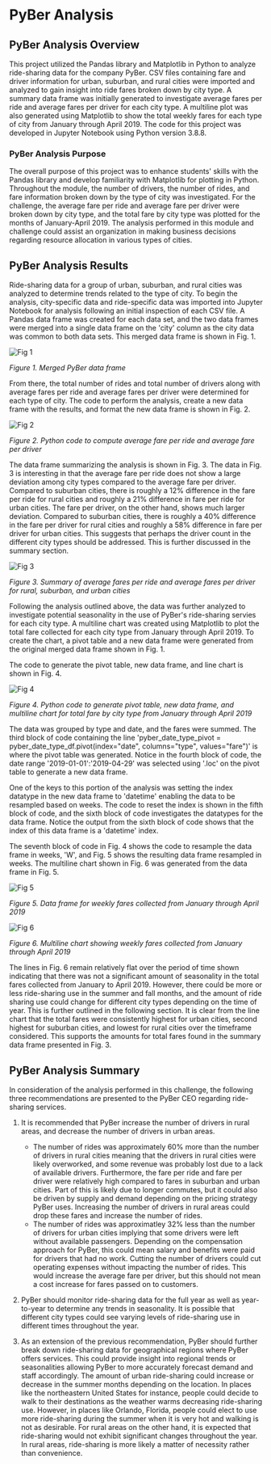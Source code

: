 # PyBer Analysis

## PyBer Analysis Overview

This project utilized the Pandas library and Matplotlib in Python to analyze ride-sharing data for the company PyBer. CSV files containing fare and driver information for urban, suburban, and rural cities were imported and analyzed to gain insight into ride fares broken down by city type. A summary data frame was initially generated to investigate average fares per ride and average fares per driver for each city type. A multiline plot was also generated using Matplotlib to show the total weekly fares for each type of city from January through April 2019. The code for this project was developed in Jupyter Notebook using Python version 3.8.8.

### PyBer Analysis Purpose

The overall purpose of this project was to enhance students' skills with the Pandas library and develop familiarity with Matplotlib for plotting in Python. Throughout the module, the number of drivers, the number of rides, and fare information broken down by the type of city was investigated. For the challenge, the average fare per ride and average fare per driver were broken down by city type, and the total fare by city type was plotted for the months of January-April 2019. The analysis performed in this module and challenge could assist an organization in making business decisions regarding resource allocation in various types of cities.

## PyBer Analysis Results

Ride-sharing data for a group of urban, suburban, and rural cities was analyzed to determine trends related to the type of city. To begin the analysis, city-specific data and ride-specific data was imported into Jupyter Notebook for analysis following an initial inspection of each CSV file. A Pandas data frame was created for each data set, and the two data frames were merged into a single data frame on the 'city' column as the city data was common to both data sets. This merged data frame is shown in Fig. 1.

![Fig 1](./Analysis/Merged_PyBer_df.png)

*Figure 1. Merged PyBer data frame*

From there, the total number of rides and total number of drivers along with average fares per ride and average fares per driver were determined for each type of city. The code to perform the analysis, create a new data frame with the results, and format the new data frame is shown in Fig. 2.

![Fig 2](./Analysis/PyBer_avg_fares_code.png)

*Figure 2. Python code to compute average fare per ride and average fare per driver*

The data frame summarizing the analysis is shown in Fig. 3. The data in Fig. 3 is interesting in that the average fare per ride does not show a large deviation among city types compared to the average fare per driver. Compared to suburban cities, there is roughly a 12% difference in the fare per ride for rural cities and roughly a 21% difference in fare per ride for urban cities. The fare per driver, on the other hand, shows much larger deviation. Compared to suburban cities, there is roughly a 40% difference in the fare per driver for rural cities and roughly a 58% difference in fare per driver for urban cities. This suggests that perhaps the driver count in the different city types should be addressed. This is further discussed in the summary section.

![Fig 3](./Analysis/PyBer_avg_fares_df.png)

*Figure 3. Summary of average fares per ride and average fares per driver for rural, suburban, and urban cities*

Following the analysis outlined above, the data was further analyzed to investigate potential seasonality in the use of PyBer's ride-sharing servies for each city type. A multiline chart was created using Matplotlib to plot the total fare collected for each city type from January through April 2019. To create the chart, a pivot table and a new data frame were generated from the original merged data frame shown in Fig. 1.

The code to generate the pivot table, new data frame, and line chart is shown in Fig. 4.

![Fig 4](./Analysis/PyBer_create_pivot_and_line_chart_code.png)

*Figure 4. Python code to generate pivot table, new data frame, and multiline chart for total fare by city type from January through April 2019*

The data was grouped by type and date, and the fares were summed. The third block of code containing the line 'pyber_date_type_pivot = pyber_date_type_df.pivot(index="date", columns="type", values="fare")' is where the pivot table was generated. Notice in the fourth block of code, the date range '2019-01-01':'2019-04-29' was selected using '.loc' on the pivot table to generate a new data frame.

One of the keys to this portion of the analysis was setting the index datatype in the new data frame to 'datetime' enabling the data to be resampled based on weeks. The code to reset the index is shown in the fifth block of code, and the sixth block of code investigates the datatypes for the data frame. Notice the output from the sixth block of code shows that the index of this data frame is a 'datetime' index.

The seventh block of code in Fig. 4 shows the code to resample the data frame in weeks, 'W', and Fig. 5 shows the resulting data frame resampled in weeks. The multiline chart shown in Fig. 6 was generated from the data frame in Fig. 5.

![Fig 5](./Analysis/PyBer_weekly_fares_data.png)

*Figure 5. Data frame for weekly fares collected from January through April 2019*

![Fig 6](./Analysis/PyBer_fare_summary.png)

*Figure 6. Multiline chart showing weekly fares collected from January through April 2019*

The lines in Fig. 6 remain relatively flat over the period of time shown indicating that there was not a significant amount of seasonality in the total fares collected from January to April 2019. However, there could be more or less ride-sharing use in the summer and fall months, and the amount of ride sharing use could change for different city types depending on the time of year. This is further outlined in the following section. It is clear from the line chart that the total fares were consistently highest for urban cities, second highest for suburban cities, and lowest for rural cities over the timeframe considered. This supports the amounts for total fares found in the summary data frame presented in Fig. 3.

## PyBer Analysis Summary

In consideration of the analysis performed in this challenge, the following three recommendations are presented to the PyBer CEO regarding ride-sharing services.

1. It is recommended that PyBer increase the number of drivers in rural areas, and decrease the number of drivers in urban areas.
    - The number of rides was approximately 60% more than the number of drivers in rural cities meaning that the drivers in rural cities were likely overworked, and some revenue was probably lost due to a lack of available drivers. Furthermore, the fare per ride and fare per driver were relatively high compared to fares in suburban and urban cities. Part of this is likely due to longer commutes, but it could also be driven by supply and demand depending on the pricing strategy PyBer uses. Increasing the number of drivers in rural areas could drop these fares and increase the number of rides.
    - The number of rides was approximatley 32% less than the number of drivers for urban cities implying that some drivers were left without available passengers. Depending on the compensation approach for PyBer, this could mean salary and benefits were paid for drivers that had no work. Cutting the number of drivers could cut operating expenses without impacting the number of rides. This would increase the average fare per driver, but this should not mean a cost increase for fares passed on to customers.

2. PyBer should monitor ride-sharing data for the full year as well as year-to-year to determine any trends in seasonality. It is possible that different city types could see varying levels of ride-sharing use in different times throughout the year.

3. As an extension of the previous recommendation, PyBer should further break down ride-sharing data for geographical regions where PyBer offers services. This could provide insight into regional trends or seasonalities allowing PyBer to more accurately forecast demand and staff accordingly. The amount of urban ride-sharing could increase or decrease in the summer months depending on the location. In places like the northeastern United States for instance, people could decide to walk to their destinations as the weather warms decreasing ride-sharing use. However, in places like Orlando, Florida, people could elect to use more ride-sharing during the summer when it is very hot and walking is not as desirable. For rural areas on the other hand, it is expected that ride-sharing would not exhibit significant changes throughout the year. In rural areas, ride-sharing is more likely a matter of necessity rather than convenience.
